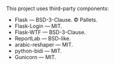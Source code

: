 This project uses third-party components:

- Flask — BSD-3-Clause. © Pallets.
- Flask-Login — MIT.
- Flask-WTF — BSD-3-Clause.
- ReportLab — BSD-like.
- arabic-reshaper — MIT.
- python-bidi — MIT.
- Gunicorn — MIT.
